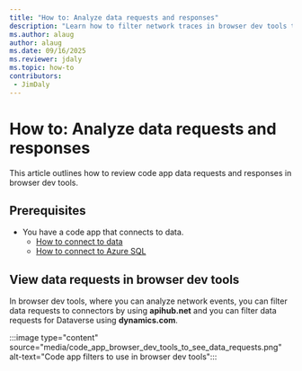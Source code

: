 ```yaml
---
title: "How to: Analyze data requests and responses"
description: "Learn how to filter network traces in browser dev tools to analyze code app data requests and responses."
ms.author: alaug
author: alaug
ms.date: 09/16/2025
ms.reviewer: jdaly
ms.topic: how-to
contributors:
 - JimDaly
---
```


# How to: Analyze data requests and responses
This article outlines how to review code app data requests and responses in browser dev tools. 

## Prerequisites
- You have a code app that connects to data.
  - [How to connect to data](./how-to/connect-to-data.md)
  - [How to connect to Azure SQL](./how-to/connect-to-azure-sql.md)

## View data requests in browser dev tools
In browser dev tools, where you can analyze network events, you can filter data requests to connectors by using **apihub.net** and you can filter data requests for Dataverse using **dynamics.com**.

:::image type="content" source="media/code_app_browser_dev_tools_to_see_data_requests.png" alt-text="Code app filters to use in browser dev tools":::
